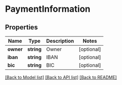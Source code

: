 # PaymentInformation

## Properties
Name | Type | Description | Notes
------------ | ------------- | ------------- | -------------
**owner** | **string** | Owner | [optional] 
**iban** | **string** | IBAN | [optional] 
**bic** | **string** | BIC | [optional] 

[[Back to Model list]](../README.md#documentation-for-models) [[Back to API list]](../README.md#documentation-for-api-endpoints) [[Back to README]](../README.md)


